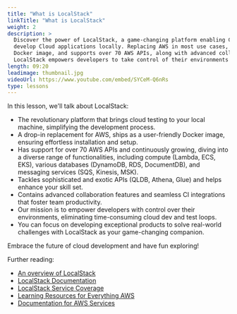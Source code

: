 ```yaml
---
title: "What is LocalStack"
linkTitle: "What is LocalStack"
weight: 2
description: >
  Discover the power of LocalStack, a game-changing platform enabling Cloud Development Teams to test and
  develop Cloud applications locally. Replacing AWS in most use cases, LocalStack ships as a 
  Docker image, and supports over 70 AWS APIs, along with advanced collaboration features and CI integrations.
  LocalStack empowers developers to take control of their environments and optimize development and testing processes.
length: 09:20
leadimage: thumbnail.jpg
videoUrl: https://www.youtube.com/embed/SYCeM-Q6nRs
type: lessons
---
```


In this lesson, we'll talk about LocalStack:

- The revolutionary platform that brings cloud testing to your local machine, simplifying the development process.
- A drop-in replacement for AWS, ships as a user-friendly Docker image, ensuring effortless installation and setup.
- Has support for over 70 AWS APIs and continuously growing, diving into a diverse range of functionalities, including compute (Lambda, ECS, EKS), various databases (DynamoDB, RDS, DocumentDB), and messaging services (SQS, Kinesis, MSK).
- Tackles sophisticated and exotic APIs (QLDB, Athena, Glue) and helps enhance your skill set.
- Contains advanced collaboration features and seamless CI integrations that foster team productivity.
- Our mission is to empower developers with control over their environments, eliminating time-consuming cloud dev and test loops.
- You can focus on developing exceptional products to solve real-world challenges with LocalStack as your game-changing companion. 

Embrace the future of cloud development and have fun exploring!

Further reading:

- [An overview of LocalStack](https://localstack.cloud/)
- [LocalStack Documentation](https://docs.localstack.cloud/overview)
- [LocalStack Service Coverage](https://docs.localstack.cloud/user-guide/aws/feature-coverage/)
- [Learning Resources for Everything AWS](https://aws.amazon.com/developer/learning/)
- [Documentation for AWS Services](https://docs.aws.amazon.com/)




